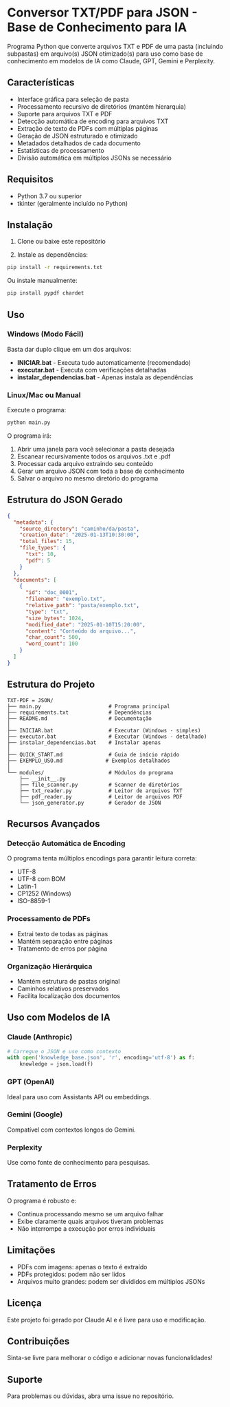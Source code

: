 # Conversor TXT/PDF para JSON - Base de Conhecimento para IA

Programa Python que converte arquivos TXT e PDF de uma pasta (incluindo subpastas) em arquivo(s) JSON otimizado(s) para uso como base de conhecimento em modelos de IA como Claude, GPT, Gemini e Perplexity.

## Características

- Interface gráfica para seleção de pasta
- Processamento recursivo de diretórios (mantém hierarquia)
- Suporte para arquivos TXT e PDF
- Detecção automática de encoding para arquivos TXT
- Extração de texto de PDFs com múltiplas páginas
- Geração de JSON estruturado e otimizado
- Metadados detalhados de cada documento
- Estatísticas de processamento
- Divisão automática em múltiplos JSONs se necessário

## Requisitos

- Python 3.7 ou superior
- tkinter (geralmente incluído no Python)

## Instalação

1. Clone ou baixe este repositório

2. Instale as dependências:

```bash
pip install -r requirements.txt
```

Ou instale manualmente:

```bash
pip install pypdf chardet
```

## Uso

### Windows (Modo Fácil)

Basta dar duplo clique em um dos arquivos:

- **INICIAR.bat** - Executa tudo automaticamente (recomendado)
- **executar.bat** - Executa com verificações detalhadas
- **instalar_dependencias.bat** - Apenas instala as dependências

### Linux/Mac ou Manual

Execute o programa:

```bash
python main.py
```

O programa irá:

1. Abrir uma janela para você selecionar a pasta desejada
2. Escanear recursivamente todos os arquivos .txt e .pdf
3. Processar cada arquivo extraindo seu conteúdo
4. Gerar um arquivo JSON com toda a base de conhecimento
5. Salvar o arquivo no mesmo diretório do programa

## Estrutura do JSON Gerado

```json
{
  "metadata": {
    "source_directory": "caminho/da/pasta",
    "creation_date": "2025-01-13T10:30:00",
    "total_files": 15,
    "file_types": {
      "txt": 10,
      "pdf": 5
    }
  },
  "documents": [
    {
      "id": "doc_0001",
      "filename": "exemplo.txt",
      "relative_path": "pasta/exemplo.txt",
      "type": "txt",
      "size_bytes": 1024,
      "modified_date": "2025-01-10T15:20:00",
      "content": "Conteúdo do arquivo...",
      "char_count": 500,
      "word_count": 100
    }
  ]
}
```

## Estrutura do Projeto

```
TXT-PDF = JSON/
├── main.py                      # Programa principal
├── requirements.txt             # Dependências
├── README.md                    # Documentação
│
├── INICIAR.bat                  # Executar (Windows - simples)
├── executar.bat                 # Executar (Windows - detalhado)
├── instalar_dependencias.bat    # Instalar apenas
│
├── QUICK_START.md               # Guia de início rápido
├── EXEMPLO_USO.md              # Exemplos detalhados
│
└── modules/                     # Módulos do programa
    ├── __init__.py
    ├── file_scanner.py          # Scanner de diretórios
    ├── txt_reader.py            # Leitor de arquivos TXT
    ├── pdf_reader.py            # Leitor de arquivos PDF
    └── json_generator.py        # Gerador de JSON
```

## Recursos Avançados

### Detecção Automática de Encoding
O programa tenta múltiplos encodings para garantir leitura correta:
- UTF-8
- UTF-8 com BOM
- Latin-1
- CP1252 (Windows)
- ISO-8859-1

### Processamento de PDFs
- Extrai texto de todas as páginas
- Mantém separação entre páginas
- Tratamento de erros por página

### Organização Hierárquica
- Mantém estrutura de pastas original
- Caminhos relativos preservados
- Facilita localização dos documentos

## Uso com Modelos de IA

### Claude (Anthropic)
```python
# Carregue o JSON e use como contexto
with open('knowledge_base.json', 'r', encoding='utf-8') as f:
    knowledge = json.load(f)
```

### GPT (OpenAI)
Ideal para uso com Assistants API ou embeddings.

### Gemini (Google)
Compatível com contextos longos do Gemini.

### Perplexity
Use como fonte de conhecimento para pesquisas.

## Tratamento de Erros

O programa é robusto e:
- Continua processando mesmo se um arquivo falhar
- Exibe claramente quais arquivos tiveram problemas
- Não interrompe a execução por erros individuais

## Limitações

- PDFs com imagens: apenas o texto é extraído
- PDFs protegidos: podem não ser lidos
- Arquivos muito grandes: podem ser divididos em múltiplos JSONs

## Licença

Este projeto foi gerado por Claude AI e é livre para uso e modificação.

## Contribuições

Sinta-se livre para melhorar o código e adicionar novas funcionalidades!

## Suporte

Para problemas ou dúvidas, abra uma issue no repositório.
